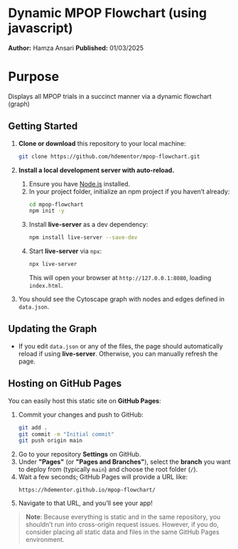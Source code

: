 
# Dynamic MPOP Flowchart (using javascript) 


**Author:** Hamza Ansari
**Published:** 01/03/2025

# Purpose
Displays all MPOP trials in a succinct manner via a dynamic flowchart (graph)

## Getting Started

1. **Clone or download** this repository to your local machine:
   ```bash
   git clone https://github.com/hdementor/mpop-flowchart.git
   ```

2. **Install a local development server with auto-reload.** 
   
   1. Ensure you have [Node.js](https://nodejs.org/) installed.  
   2. In your project folder, initialize an npm project if you haven’t already:
      ```bash
      cd mpop-flowchart
      npm init -y
      ```
   3. Install **live-server** as a dev dependency:
      ```bash
      npm install live-server --save-dev
      ```
   4. Start **live-server** via `npx`:
      ```bash
      npx live-server
      ```
      This will open your browser at `http://127.0.0.1:8080`, loading `index.html`.
   

3. You should see the Cytoscape graph with nodes and edges defined in `data.json`.

## Updating the Graph

- If you edit `data.json` or any of the files, the page should automatically reload if using **live-server**. Otherwise, you can manually refresh the page.

## Hosting on GitHub Pages

You can easily host this static site on **GitHub Pages**:

1. Commit your changes and push to GitHub:
   ```bash
   git add .
   git commit -m "Initial commit"
   git push origin main
   ```
2. Go to your repository **Settings** on GitHub.  
3. Under **"Pages"** (or **"Pages and Branches"**), select the **branch** you want to deploy from (typically `main`) and choose the root folder (`/`).  
4. Wait a few seconds; GitHub Pages will provide a URL like:
   ```
   https://hdementor.github.io/mpop-flowchart/
   ```
5. Navigate to that URL, and you’ll see your app!

> **Note**: Because everything is static and in the same repository, you shouldn’t run into cross-origin request issues. However, if you do, consider placing all static data and files in the same GitHub Pages environment.
